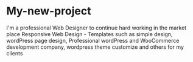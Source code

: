 # My-new-project
I'm a professional Web Designer to continue hard working in the market place Responsive Web Design - Templates such as simple design, wordPress page design, Professional wordPress and WooCommerce development company, wordpress theme customize and others for my clients
